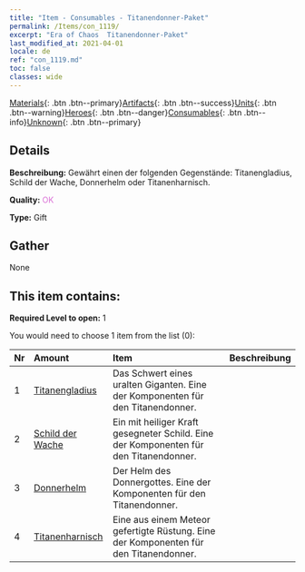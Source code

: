 ```yaml
---
title: "Item - Consumables - Titanendonner-Paket"
permalink: /Items/con_1119/
excerpt: "Era of Chaos  Titanendonner-Paket"
last_modified_at: 2021-04-01
locale: de
ref: "con_1119.md"
toc: false
classes: wide
---
```

 [Materials](/de/Items/){: .btn .btn--primary}[Artifacts](/de/Items/Artifacts/){: .btn .btn--success}[Units](/de/Items/Units/){: .btn .btn--warning}[Heroes](/de/Items/Heroes/){: .btn .btn--danger}[Consumables](/de/Items/Consumables/){: .btn .btn--info}[Unknown](/de/Items/Unknown/){: .btn .btn--primary}

## Details
 **Beschreibung:** Gewährt einen der folgenden Gegenstände: Titanengladius, Schild der Wache, Donnerhelm oder Titanenharnisch.

 **Quality:** <span style="color: #DA70D6">OK</span>

 **Type:** Gift

## Gather

  None

## This item contains:

 **Required Level to open:** 1

 You would need to choose 1 item from the list (0):

  | Nr | Amount |     Item    | Beschreibung |
  |:---|:-------|:------------|:-----------:|
  | 1 | [Titanengladius](/de/Items/art_156/) | Das Schwert eines uralten Giganten. Eine der Komponenten für den Titanendonner. | 
  | 2 | [Schild der Wache](/de/Items/art_157/) | Ein mit heiliger Kraft gesegneter Schild. Eine der Komponenten für den Titanendonner. | 
  | 3 | [Donnerhelm](/de/Items/art_158/) | Der Helm des Donnergottes. Eine der Komponenten für den Titanendonner. | 
  | 4 | [Titanenharnisch](/de/Items/art_159/) | Eine aus einem Meteor gefertigte Rüstung. Eine der Komponenten für den Titanendonner. | 
